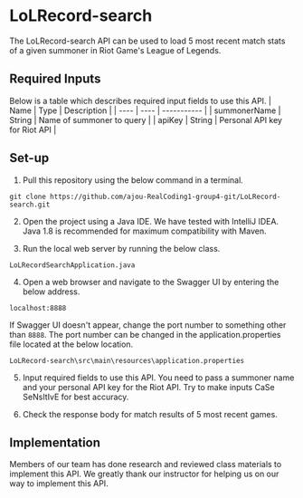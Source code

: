 # LoLRecord-search
The LoLRecord-search API can be used to load 5 most recent match stats of a given summoner in Riot Game's League of Legends.

## Required Inputs

Below is a table which describes required input fields to use this API.
| Name | Type | Description |
| ---- | ---- | ----------- |
| summonerName | String | Name of summoner to query |
| apiKey | String | Personal API key for Riot API |

## Set-up

1. Pull this repository using the below command in a terminal.
```
git clone https://github.com/ajou-RealCoding1-group4-git/LoLRecord-search.git
```

2. Open the project using a Java IDE. We have tested with IntelliJ IDEA. Java 1.8 is recommended for maximum compatibility with Maven.

3. Run the local web server by running the below class.
```
LoLRecordSearchApplication.java
```

4. Open a web browser and navigate to the Swagger UI by entering the below address.
```
localhost:8888
```
If Swagger UI doesn't appear, change the port number to something other than `8888`. The port number can be changed in the application.properties file located at the below location.
```
LoLRecord-search\src\main\resources\application.properties
```

5. Input required fields to use this API.
You need to pass a summoner name and your personal API key for the Riot API.
Try to make inputs CaSe SeNsItIvE for best accuracy.

6. Check the response body for match results of 5 most recent games.

## Implementation

Members of our team has done research and reviewed class materials to implement this API. We greatly thank our instructor for helping us on our way to implement this API. 


